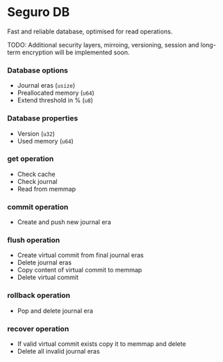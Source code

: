 # Seguro DB

Fast and reliable database, optimised for read operations.

TODO: Additional security layers, mirroing, versioning, session and long-term encryption will be implemented soon.

### Database options

- Journal eras (`usize`)
- Preallocated memory (`u64`)
- Extend threshold in % (`u8`)

### Database properties

- Version (`u32`)
- Used memory (`u64`)

### get operation

- Check cache
- Check journal
- Read from memmap

### commit operation

- Create and push new journal era

### flush operation

- Create virtual commit from final journal eras
- Delete journal eras
- Copy content of virtual commit to memmap
- Delete virtual commit

### rollback operation

- Pop and delete journal era

### recover operation

- If valid virtual commit exists copy it to memmap and delete
- Delete all invalid journal eras
